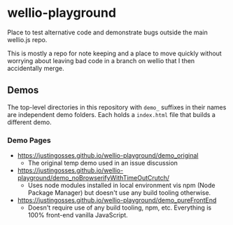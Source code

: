 # wellio-playground
Place to test alternative code and demonstrate bugs outside the main wellio.js repo.

This is mostly a repo for note keeping and a place to move quickly without worrying about leaving bad code in a branch on wellio that I then accidentally merge.

## Demos

The top-level directories in this repository with `demo_` suffixes in their names are independent demo folders. Each holds a `index.html` file that builds a different demo.

### Demo Pages
- https://justingosses.github.io/wellio-playground/demo_original
  - The original temp demo used in an issue discussion
- https://justingosses.github.io/wellio-playground/demo_noBrowserifyWithTimeOutCrutch/
  - Uses node modules installed in local environment vis npm (Node Package Manager) but doesn't use any build tooling otherwise.
- https://justingosses.github.io/wellio-playground/demo_pureFrontEnd
  - Doesn't require use of any build tooling, npm, etc. Everything is 100% front-end vanilla JavaScript.
  